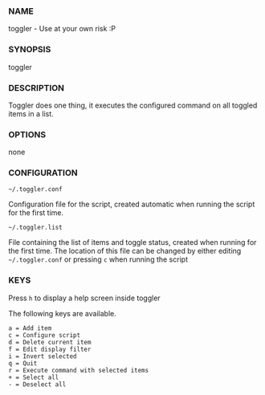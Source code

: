 ### NAME
toggler - Use at your own risk :P

### SYNOPSIS
toggler
  
### DESCRIPTION
Toggler does one thing, it executes the configured command on all toggled items in a list.

### OPTIONS
none

### CONFIGURATION
`~/.toggler.conf`

Configuration file for the script, created automatic when running the script for the first time.


`~/.toggler.list`

File containing the list of items and toggle status, created when running for the first time. The location of this file can be changed by either editing `~/.toggler.conf` or pressing `c` when running the script

### KEYS
Press `h` to display a help screen inside toggler

The following keys are available.
```
a = Add item
c = Configure script
d = Delete current item
f = Edit display filter
i = Invert selected
q = Quit
r = Execute command with selected items
+ = Select all
- = Deselect all
```

